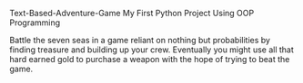  Text-Based-Adventure-Game
My First Python Project Using OOP Programming

Battle the seven seas in a game reliant on nothing but probabilities by finding treasure and building up your crew.
Eventually you might use all that hard earned gold to purchase a weapon with the hope of trying to beat the game.
